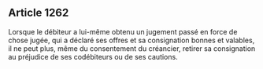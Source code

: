 Article 1262
----
Lorsque le débiteur a lui-même obtenu un jugement passé en force de chose jugée,
qui a déclaré ses offres et sa consignation bonnes et valables, il ne peut plus,
même du consentement du créancier, retirer sa consignation au préjudice de ses
codébiteurs ou de ses cautions.
